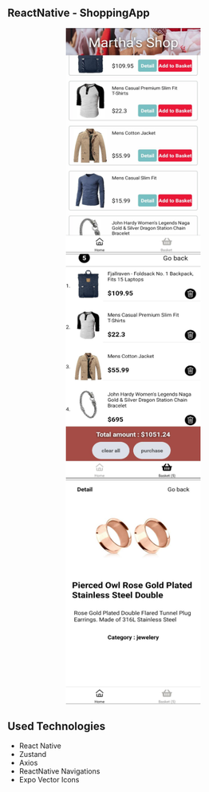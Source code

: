 ## ReactNative - ShoppingApp

<div align = "center">
<img src ="./projectImages/1.jpeg" alt="ProjectImage_1" width = "270px" height = "450px"/> <img src ="./projectImages/2.jpeg" alt="ProjectImage_1"  width = "270px" height = "450px"/>
<img src ="./projectImages/3.jpeg" alt="ProjectImage_1"  width = "270px" height = "450px"/>
</div>

## Used Technologies
- React Native
- Zustand
- Axios
- ReactNative Navigations
- Expo Vector Icons
